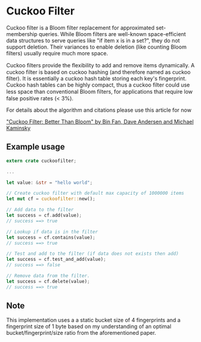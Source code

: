 # Cuckoo Filter

Cuckoo filter is a Bloom filter replacement for approximated set-membership queries. While Bloom filters are well-known space-efficient data structures to serve queries like "if item x is in a set?", they do not support deletion. Their variances to enable deletion (like counting Bloom filters) usually require much more space.

Cuckoo ﬁlters provide the ﬂexibility to add and remove items dynamically. A cuckoo filter is based on cuckoo hashing (and therefore named as cuckoo filter). It is essentially a cuckoo hash table storing each key's fingerprint. Cuckoo hash tables can be highly compact, thus a cuckoo filter could use less space than conventional Bloom ﬁlters, for applications that require low false positive rates (< 3%).

For details about the algorithm and citations please use this article for now

["Cuckoo Filter: Better Than Bloom" by Bin Fan, Dave Andersen and Michael Kaminsky](https://www.cs.cmu.edu/~dga/papers/cuckoo-conext2014.pdf)


## Example usage

```rust
extern crate cuckoofilter;

...

let value: &str = "hello world";

// Create cuckoo filter with default max capacity of 1000000 items
let mut cf = cuckoofilter::new();

// Add data to the filter
let success = cf.add(value);
// success ==> true

// Lookup if data is in the filter
let success = cf.contains(value);
// success ==> true

// Test and add to the filter (if data does not exists then add)
let success = cf.test_and_add(value);
// success ==> false

// Remove data from the filter.
let success = cf.delete(value);
// success ==> true
```


## Note
This implementation uses a a static bucket size of 4 fingerprints and a fingerprint size of 1 byte based on my understanding of an optimal bucket/fingerprint/size ratio from the aforementioned paper.

